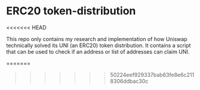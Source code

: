 # ERC20 token-distribution
<<<<<<< HEAD

This repo only contains my research and implementation of how Uniswap technically solved its UNI (an ERC20) token distribution.
It contains a script that can be used to check if an address or list of addresses can claim UNI.

=======
>>>>>>> 50224eef929337bab63fe8e6c2118306ddbac30c
